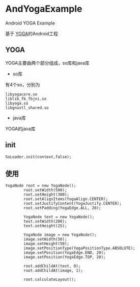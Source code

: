 # AndYogaExample
Android YOGA Example 

基于 [YOGA](https://github.com/facebook/yoga)的Android工程

## YOGA
YOGA主要由两个部分组成，so库和java库

* so库

有4个so，分别为
```
libyogacore.so
liblib_fb_fbjni.so
libyoga.so
libgnustl_shared.so
```
* java库

YOGA的java库

## init

``
SoLoader.init(context,false);
``

##  使用

```
YogaNode root = new YogaNode();
        root.setWidth(500);
        root.setHeight(300);
        root.setAlignItems(YogaAlign.CENTER);
        root.setJustifyContent(YogaJustify.CENTER);
        root.setPadding(YogaEdge.ALL, 20);

        YogaNode text = new YogaNode();
        text.setWidth(200);
        text.setHeight(25);

        YogaNode image = new YogaNode();
        image.setWidth(50);
        image.setHeight(50);
        image.setPositionType(YogaPositionType.ABSOLUTE);
        image.setPosition(YogaEdge.END, 20);
        image.setPosition(YogaEdge.TOP, 20);

        root.addChildAt(text, 0);
        root.addChildAt(image, 1);

        root.calculateLayout();
```